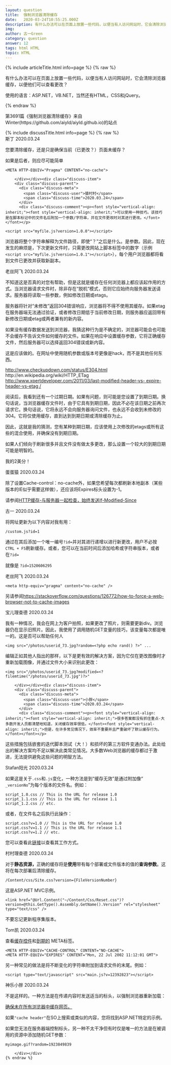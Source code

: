 ```yaml
---
layout: question
title:  强制浏览器清除缓存
date:   2020-03-24T10:55:25.000Z
description: 有什么办法可以在页面上放置一些代码，以便当有人访问网站时，它会清除浏览器缓存，以便他们可以查看更改？使用的语言：ASP.NET，VB.NET，当然还有...
img: 
author: 古一Green
category: question
answer: 12
tags: html HTML
topic: HTML
---
```

<div class="article-root">
  <div class="article">
    {% include articleTitle.html info=page %}
    {% raw %}
    <div class="article-content"><p><font style="vertical-align: inherit;"><font style="vertical-align: inherit;">有什么办法可以在页面上放置一些代码，以便当有人访问网站时，它会清除浏览器缓存，以便他们可以查看更改？</font></font></p>

<p><font style="vertical-align: inherit;"><font style="vertical-align: inherit;">使用的语言：ASP.NET，VB.NET，当然还有HTML，CSS和jQuery。</font></font></p></div>
    {% endraw %}
  </div>
  <p class="winter_mark">第3691篇《强制浏览器清除缓存》来自Winter(https://github.com/aiyld/aiyld.github.io)的站点</p>
  <div class="discuss-wrapper">
    {% include discussTitle.html info=page %}
    {% raw %}
    <div class="discuss-item">
        <div class="discuss-parent">
          <div class="discuss-meta">
            <span class="discuss-user">斯丁</span>
            <span class="discuss-time">2020.03.24</span>
          </div>
          <div class="discuss-comment"><p><font style="vertical-align: inherit;"><font style="vertical-align: inherit;">您要清除缓存，还是只是确保当前（已更改？）页面未缓存？</font></font></p>

<p><font style="vertical-align: inherit;"><font style="vertical-align: inherit;">如果是后者，则应尽可能简单 </font></font></p>

<pre><code>&lt;META HTTP-EQUIV="Pragma" CONTENT="no-cache"&gt;
</code></pre></div>
        </div></div><div class="discuss-item">
        <div class="discuss-parent">
          <div class="discuss-meta">
            <span class="discuss-user">猿村村</span>
            <span class="discuss-time">2020.03.24</span>
          </div>
          <div class="discuss-comment"><p><font style="vertical-align: inherit;"><font style="vertical-align: inherit;">可以使用一种技巧。该技巧是在脚本标记中的文件名后附加一个参数/字符串，并在文件更改时对其进行更改。</font></font></p>

<p><code>&lt;script src="myfile.js?version=1.0.0"&gt;&lt;/script&gt;</code></p>

<p><font style="vertical-align: inherit;"><font style="vertical-align: inherit;">浏览器将整个字符串解释为文件路径，即使“？”之后是什么。</font><font style="vertical-align: inherit;">是参数。</font><font style="vertical-align: inherit;">因此，现在发生的麻烦是，下次更新文件时，只需更改网站上脚本标签中的数字（示例</font></font><code>&lt;script src="myfile.js?version=1.0.1"&gt;&lt;/script&gt;</code><font style="vertical-align: inherit;"><font style="vertical-align: inherit;">），每个用户浏览器都将看到文​​件已更改并获取新副本。</font></font></p></div>
        </div></div><div class="discuss-item">
        <div class="discuss-parent">
          <div class="discuss-meta">
            <span class="discuss-user">老丝阿飞</span>
            <span class="discuss-time">2020.03.24</span>
          </div>
          <div class="discuss-comment"><p><font style="vertical-align: inherit;"><font style="vertical-align: inherit;">不知道这是否真的对您有帮助，但是这就是缓存在任何浏览器上都应该起作用的方式。</font><font style="vertical-align: inherit;">当浏览器请求文件时，除非存在“脱机”模式，否则它应始终向服务器发送请求。</font><font style="vertical-align: inherit;">服务器将读取一些参数，例如修改日期或etags。</font></font></p>

<p><font style="vertical-align: inherit;"><font style="vertical-align: inherit;">服务器将针对“未修改”返回304错误响应，浏览器将不得不使用其缓存。</font><font style="vertical-align: inherit;">如果etag在服务器端无法通过验证，或者修改日期低于当前修改日期，则服务器应返回带有新修改日期或etag或两者兼有的新内容。</font></font></p>

<p><font style="vertical-align: inherit;"><font style="vertical-align: inherit;">如果没有缓存数据发送到浏览器，我猜这种行为是不确定的，浏览器可能会也可能不会缓存不告诉文件如何缓存的文件。</font><font style="vertical-align: inherit;">如果在响应中设置缓存参数，它将正确缓存文件，然后服务器可以选择返回304错误或新内容。</font></font></p>

<p><font style="vertical-align: inherit;"><font style="vertical-align: inherit;">这是应该做的。</font><font style="vertical-align: inherit;">在网址中使用随机参数或版本号更像是hack，而不是其他任何东西。</font></font></p>

<p><a href="http://www.checkupdown.com/status/E304.html" rel="nofollow"><font style="vertical-align: inherit;"><font style="vertical-align: inherit;">http://www.checkupdown.com/status/E304.html</font></font></a><font style="vertical-align: inherit;"><font style="vertical-align: inherit;"> 
http://en.wikipedia.org/wiki/HTTP_ETag
 </font></font><a href="http://www.xpertdeveloper.com/2011/03/last-modified-header-vs-expire-header-vs-etag/" rel="nofollow"><font style="vertical-align: inherit;"><font style="vertical-align: inherit;">http://www.xpertdeveloper.com/2011/03/last-modified-header-vs- expire-header-vs-etag /</font></font></a></p>

<p><font style="vertical-align: inherit;"><font style="vertical-align: inherit;">阅读后，我看到还有一个过期日期。</font><font style="vertical-align: inherit;">如果有问题，则可能是您设置了到期日期。</font><font style="vertical-align: inherit;">换句话说，当浏览器缓存文件时，由于它具有到期日期，因此不必在该日期之前再次请求它。</font><font style="vertical-align: inherit;">换句话说，它将永远不会向服务器询问文件，也永远不会收到未修改的304。</font><font style="vertical-align: inherit;">它将仅使用缓存，直到达到到期日期或清除缓存为止。</font></font></p>

<p><font style="vertical-align: inherit;"><font style="vertical-align: inherit;">因此，这就是我的猜测，您有某种到期日期，应该使用上次修改的etags或所有这些的混合使用，并确保没有到期日期。 </font></font></p>

<p><font style="vertical-align: inherit;"><font style="vertical-align: inherit;">如果人们倾向于刷新很多并且文件没有做太多更改，那么设置一个较大的到期日期可能是明智的。 </font></font></p>

<p><font style="vertical-align: inherit;"><font style="vertical-align: inherit;">我的2美分！</font></font></p></div>
        </div></div><div class="discuss-item">
        <div class="discuss-parent">
          <div class="discuss-meta">
            <span class="discuss-user">蛋蛋猿</span>
            <span class="discuss-time">2020.03.24</span>
          </div>
          <div class="discuss-comment"><p><font style="vertical-align: inherit;"><font style="vertical-align: inherit;">除了设置Cache-control：no-cache外，如果您希望每次都刷新本地副本（某些版本的IE似乎需要这样做），还应该将Expires标头设置为-1。</font></font></p>

<p><font style="vertical-align: inherit;"><font style="vertical-align: inherit;">请参阅</font></font><a href="https://stackoverflow.com/questions/1917586/http-cache-check-with-the-server-always-sending-if-modified-since/1917827#1917827"><font style="vertical-align: inherit;"><font style="vertical-align: inherit;">HTTP缓存-与服务器一起检查，始终发送If-Modified-Since</font></font></a></p></div>
        </div></div><div class="discuss-item">
        <div class="discuss-parent">
          <div class="discuss-meta">
            <span class="discuss-user">古一</span>
            <span class="discuss-time">2020.03.24</span>
          </div>
          <div class="discuss-comment"><p><font style="vertical-align: inherit;"><font style="vertical-align: inherit;">将网址更新为以下内容对我有用：</font></font></p>

<p><code>/custom.js?id=1</code></p>

<p><font style="vertical-align: inherit;"><font style="vertical-align: inherit;">通过在其后添加一个唯一编号</font></font><code>?id=</code><font style="vertical-align: inherit;"><font style="vertical-align: inherit;">并对其进行递增以进行新更改，用户不必按</font></font><code>CTRL + F5</code><font style="vertical-align: inherit;"><font style="vertical-align: inherit;">刷新缓存。</font><font style="vertical-align: inherit;">或者，您可以在当前时间后添加哈希或字符串版本，或者在</font></font><code>?id=</code></p>

<p><font style="vertical-align: inherit;"><font style="vertical-align: inherit;">就像是 </font></font><code>?id=1520606295</code></p></div>
        </div></div><div class="discuss-item">
        <div class="discuss-parent">
          <div class="discuss-meta">
            <span class="discuss-user">老丝阿飞</span>
            <span class="discuss-time">2020.03.24</span>
          </div>
          <div class="discuss-comment"><pre><code>&lt;meta http-equiv="pragma" content="no-cache" /&gt;
</code></pre>

<p><font style="vertical-align: inherit;"><font style="vertical-align: inherit;">另请参阅</font></font><a href="https://stackoverflow.com/questions/126772/how-to-force-a-web-browser-not-to-cache-images" title="这个"><font style="vertical-align: inherit;"><font style="vertical-align: inherit;">https://stackoverflow.com/questions/126772/how-to-force-a-web-browser-not-to-cache-images</font></font></a></p></div>
        </div></div><div class="discuss-item">
        <div class="discuss-parent">
          <div class="discuss-meta">
            <span class="discuss-user">宝儿理查德</span>
            <span class="discuss-time">2020.03.24</span>
          </div>
          <div class="discuss-comment"><p><font style="vertical-align: inherit;"><font style="vertical-align: inherit;">我有一种情况，我会在网上为客户拍照，如果更改了照片，则需要更新div。</font><font style="vertical-align: inherit;">浏览器仍在显示旧照片。</font><font style="vertical-align: inherit;">因此，我使用了调用随机GET变量的技巧，该变量每次都是唯一的。</font><font style="vertical-align: inherit;">这是否可以帮助任何人</font></font></p>

<pre><code>&lt;img src="/photos/userid_73.jpg?random=&lt;?php echo rand() ?&gt;" ...
</code></pre>

<p><font style="vertical-align: inherit;"><font style="vertical-align: inherit;">编辑正如其他人指出的那样，以下是更有效的解决方案，因为它仅在更改图像时才重新加载图像，并通过文件大小来识别此更改：</font></font></p>

<pre><code>&lt;img src="/photos/userid_73.jpg?modified=&lt;? filemtime("/photos/userid_73.jpg")?&gt;"
</code></pre></div>
        </div></div><div class="discuss-item">
        <div class="discuss-parent">
          <div class="discuss-meta">
            <span class="discuss-user">小胖</span>
            <span class="discuss-time">2020.03.24</span>
          </div>
          <div class="discuss-comment"><p><font style="vertical-align: inherit;"><font style="vertical-align: inherit;">很多答案都没有抓住重点-大多数开发人员都清楚地知道，关闭缓存效率很低。</font><font style="vertical-align: inherit;">但是，在许多常见情况下，效率不重要并且严重破坏了默认缓存行为。</font></font></p>

<p><font style="vertical-align: inherit;"><font style="vertical-align: inherit;">这些措施包括嵌套的迭代脚本测试（大！）和损坏的第三方软件变通办法。</font><font style="vertical-align: inherit;">此处给出的解决方案均不足以解决此类常见情况。</font><font style="vertical-align: inherit;">大多数Web浏览器的缓存都过于激进，无法提供避免这些问题的明智方法。</font></font></p></div>
        </div></div><div class="discuss-item">
        <div class="discuss-parent">
          <div class="discuss-meta">
            <span class="discuss-user">Stafan阳光</span>
            <span class="discuss-time">2020.03.24</span>
          </div>
          <div class="discuss-comment"><p><font style="vertical-align: inherit;"><font style="vertical-align: inherit;">如果这是关于</font></font><code>.css</code><font style="vertical-align: inherit;"><font style="vertical-align: inherit;">和</font></font><code>.js</code><font style="vertical-align: inherit;"><font style="vertical-align: inherit;">变化，一种方法是到“缓存无效”是通过附加像“ </font></font><code>_versionNo</code><font style="vertical-align: inherit;"><font style="vertical-align: inherit;">”为每个版本的文件名。</font><font style="vertical-align: inherit;">例如：</font></font></p>



<pre class="lang-none prettyprint-override"><code>script_1.0.css // This is the URL for release 1.0<font></font>
script_1.1.css // This is the URL for release 1.1<font></font>
script_1.2.css // etc.<font></font>
</code></pre>

<p><font style="vertical-align: inherit;"><font style="vertical-align: inherit;">或者，在文件名之后执行此操作：</font></font></p>

<pre class="lang-none prettyprint-override"><code>script.css?v=1.0 // This is the URL for release 1.0<font></font>
script.css?v=1.1 // This is the URL for release 1.1<font></font>
script.css?v=1.2 // etc.<font></font>
</code></pre>

<p><font style="vertical-align: inherit;"><font style="vertical-align: inherit;">您可以查看此</font></font><a href="http://www.htmlgoodies.com/tutorials/getting_started/article.php/3479551" rel="noreferrer"><font style="vertical-align: inherit;"><font style="vertical-align: inherit;">链接</font></font></a><font style="vertical-align: inherit;"><font style="vertical-align: inherit;">以查看其工作方式。</font></font></p></div>
        </div></div><div class="discuss-item">
        <div class="discuss-parent">
          <div class="discuss-meta">
            <span class="discuss-user">村村理查德</span>
            <span class="discuss-time">2020.03.24</span>
          </div>
          <div class="discuss-comment"><p><font style="vertical-align: inherit;"><font style="vertical-align: inherit;">对于</font></font><strong><font style="vertical-align: inherit;"><font style="vertical-align: inherit;">静态资源，</font></font></strong><font style="vertical-align: inherit;"><font style="vertical-align: inherit;">正确的缓存将是</font></font><strong><font style="vertical-align: inherit;"><font style="vertical-align: inherit;">使用</font></font></strong><font style="vertical-align: inherit;"><font style="vertical-align: inherit;">带有每个部署或文件版本的值的</font><strong><font style="vertical-align: inherit;">查询参数</font></strong><font style="vertical-align: inherit;">。</font><font style="vertical-align: inherit;">这将在每次部署后清除缓存。</font></font></p>

<pre><code>/Content/css/Site.css?version={FileVersionNumber}
</code></pre>

<p><font style="vertical-align: inherit;"><font style="vertical-align: inherit;">这是ASP.NET MVC示例。</font></font></p>

<pre><code>&lt;link href="@Url.Content("~/Content/Css/Reset.css")?version=@this.GetType().Assembly.GetName().Version" rel="stylesheet" type="text/css" /&gt;
</code></pre>

<p><font style="vertical-align: inherit;"><font style="vertical-align: inherit;">不要忘记更新程序集版本。</font></font></p></div>
        </div></div><div class="discuss-item">
        <div class="discuss-parent">
          <div class="discuss-meta">
            <span class="discuss-user">Tom凯</span>
            <span class="discuss-time">2020.03.24</span>
          </div>
          <div class="discuss-comment"><p><font style="vertical-align: inherit;"><font style="vertical-align: inherit;">查看</font></font><a href="http://www.i18nguy.com/markup/metatags.html" rel="noreferrer"><font style="vertical-align: inherit;"><font style="vertical-align: inherit;">缓存控件</font></font></a><font style="vertical-align: inherit;"><font style="vertical-align: inherit;">和</font></font><a href="http://www.i18nguy.com/markup/metatags.html" rel="noreferrer"><font style="vertical-align: inherit;"><font style="vertical-align: inherit;">到期的</font></font></a><font style="vertical-align: inherit;"><font style="vertical-align: inherit;"> META标签。</font></font></p>

<p><code>&lt;META HTTP-EQUIV="CACHE-CONTROL" CONTENT="NO-CACHE"&gt;</code><br>
<code>&lt;META HTTP-EQUIV="EXPIRES" CONTENT="Mon, 22 Jul 2002 11:12:01 GMT"&gt;</code></p>

<p><font style="vertical-align: inherit;"><font style="vertical-align: inherit;">另一种常见的做法是将不断变化的字符串附加到请求文件的末尾。</font><font style="vertical-align: inherit;">例如：</font></font></p>

<p><code>&lt;script type="text/javascript" src="main.js?v=12392823"&gt;&lt;/script&gt;</code></p></div>
        </div></div><div class="discuss-item">
        <div class="discuss-parent">
          <div class="discuss-meta">
            <span class="discuss-user">神乐小胖</span>
            <span class="discuss-time">2020.03.24</span>
          </div>
          <div class="discuss-comment"><p><font style="vertical-align: inherit;"><font style="vertical-align: inherit;">不是这样的。</font><font style="vertical-align: inherit;">一种方法是在传递内容时发送适当的标头，以强制浏览器重新加载：</font></font></p>

<p><a href="https://stackoverflow.com/questions/49547/making-sure-a-web-page-is-not-cached-across-all-browsers"><font style="vertical-align: inherit;"><font style="vertical-align: inherit;">确保未在所有浏览器中缓存网页。</font></font></a></p>

<p><font style="vertical-align: inherit;"><font style="vertical-align: inherit;">如果</font></font><code>"cache header"</code><font style="vertical-align: inherit;"><font style="vertical-align: inherit;">在SO上</font><font style="vertical-align: inherit;">搜索</font><font style="vertical-align: inherit;">或类似的内容，您将找到ASP.NET特定的示例。</font></font></p>

<p><font style="vertical-align: inherit;"><font style="vertical-align: inherit;">如果您无法在服务器端控制标头，另一种不太干净但有时仅是唯一的方法是在被调用的资源中添加随机GET参数：</font></font></p>

<pre><code>myimage.gif?random=1923849839
</code></pre></div>
        </div></div>
    {% endraw %}
  </div>
<div>
